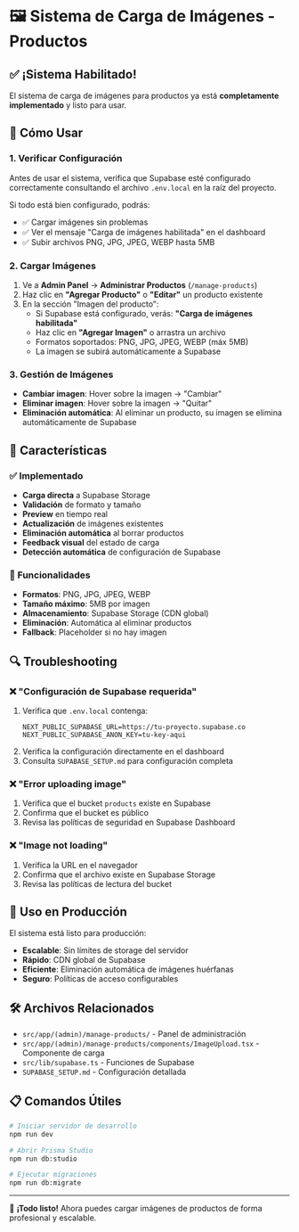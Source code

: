 # 🖼️ Sistema de Carga de Imágenes - Productos

## ✅ ¡Sistema Habilitado!

El sistema de carga de imágenes para productos ya está **completamente implementado** y listo para usar.

## 🚀 Cómo Usar

### 1. Verificar Configuración

Antes de usar el sistema, verifica que Supabase esté configurado correctamente consultando el archivo `.env.local` en la raíz del proyecto.

Si todo está bien configurado, podrás:
- ✅ Cargar imágenes sin problemas
- ✅ Ver el mensaje "Carga de imágenes habilitada" en el dashboard
- ✅ Subir archivos PNG, JPG, JPEG, WEBP hasta 5MB

### 2. Cargar Imágenes

1. Ve a **Admin Panel** → **Administrar Productos** (`/manage-products`)
2. Haz clic en **"Agregar Producto"** o **"Editar"** un producto existente
3. En la sección "Imagen del producto":
   - Si Supabase está configurado, verás: **"Carga de imágenes habilitada"**
   - Haz clic en **"Agregar Imagen"** o arrastra un archivo
   - Formatos soportados: PNG, JPG, JPEG, WEBP (máx 5MB)
   - La imagen se subirá automáticamente a Supabase

### 3. Gestión de Imágenes

- **Cambiar imagen**: Hover sobre la imagen → "Cambiar"
- **Eliminar imagen**: Hover sobre la imagen → "Quitar"
- **Eliminación automática**: Al eliminar un producto, su imagen se elimina automáticamente de Supabase

## 🔧 Características

### ✅ Implementado
- **Carga directa** a Supabase Storage
- **Validación** de formato y tamaño
- **Preview** en tiempo real
- **Actualización** de imágenes existentes
- **Eliminación automática** al borrar productos
- **Feedback visual** del estado de carga
- **Detección automática** de configuración de Supabase

### 🎯 Funcionalidades
- **Formatos**: PNG, JPG, JPEG, WEBP
- **Tamaño máximo**: 5MB por imagen
- **Almacenamiento**: Supabase Storage (CDN global)
- **Eliminación**: Automática al eliminar productos
- **Fallback**: Placeholder si no hay imagen

## 🔍 Troubleshooting

### ❌ "Configuración de Supabase requerida"
1. Verifica que `.env.local` contenga:
   ```env
   NEXT_PUBLIC_SUPABASE_URL=https://tu-proyecto.supabase.co
   NEXT_PUBLIC_SUPABASE_ANON_KEY=tu-key-aqui
   ```
2. Verifica la configuración directamente en el dashboard
3. Consulta `SUPABASE_SETUP.md` para configuración completa

### ❌ "Error uploading image"
1. Verifica que el bucket `products` existe en Supabase
2. Confirma que el bucket es público
3. Revisa las políticas de seguridad en Supabase Dashboard

### ❌ "Image not loading"
1. Verifica la URL en el navegador
2. Confirma que el archivo existe en Supabase Storage
3. Revisa las políticas de lectura del bucket

## 📱 Uso en Producción

El sistema está listo para producción:
- **Escalable**: Sin límites de storage del servidor
- **Rápido**: CDN global de Supabase
- **Eficiente**: Eliminación automática de imágenes huérfanas
- **Seguro**: Políticas de acceso configurables

## 🛠️ Archivos Relacionados

- `src/app/(admin)/manage-products/` - Panel de administración
- `src/app/(admin)/manage-products/components/ImageUpload.tsx` - Componente de carga
- `src/lib/supabase.ts` - Funciones de Supabase
- `SUPABASE_SETUP.md` - Configuración detallada

## 📋 Comandos Útiles

```bash
# Iniciar servidor de desarrollo
npm run dev

# Abrir Prisma Studio
npm run db:studio

# Ejecutar migraciones
npm run db:migrate
```

---

🎉 **¡Todo listo!** Ahora puedes cargar imágenes de productos de forma profesional y escalable. 